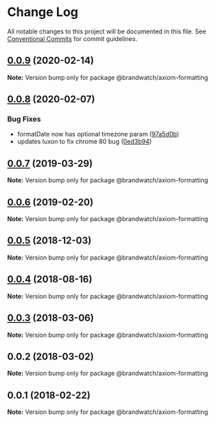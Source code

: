 # Change Log

All notable changes to this project will be documented in this file.
See [Conventional Commits](https://conventionalcommits.org) for commit guidelines.

## [0.0.9](https://github.com/BrandwatchLtd/axiom-react/compare/@brandwatch/axiom-formatting@0.0.8...@brandwatch/axiom-formatting@0.0.9) (2020-02-14)

**Note:** Version bump only for package @brandwatch/axiom-formatting





## [0.0.8](https://github.com/BrandwatchLtd/axiom-react/compare/@brandwatch/axiom-formatting@0.0.6...@brandwatch/axiom-formatting@0.0.8) (2020-02-07)


### Bug Fixes

* formatDate now has optional timezone param ([97a5d0b](https://github.com/BrandwatchLtd/axiom-react/commit/97a5d0b))
* updates luxon to fix chrome 80 bug ([0ed3b94](https://github.com/BrandwatchLtd/axiom-react/commit/0ed3b94))





## [0.0.7](https://github.com/BrandwatchLtd/axiom-react/compare/@brandwatch/axiom-formatting@0.0.6...@brandwatch/axiom-formatting@0.0.7) (2019-03-29)

**Note:** Version bump only for package @brandwatch/axiom-formatting





## [0.0.6](https://github.com/tomru/axiom/compare/@brandwatch/axiom-formatting@0.0.5...@brandwatch/axiom-formatting@0.0.6) (2019-02-20)

**Note:** Version bump only for package @brandwatch/axiom-formatting





## [0.0.5](https://github.com/larister/axiom/compare/@brandwatch/axiom-formatting@0.0.4...@brandwatch/axiom-formatting@0.0.5) (2018-12-03)

**Note:** Version bump only for package @brandwatch/axiom-formatting





<a name="0.0.4"></a>
## [0.0.4](https://github.com/HHogg/axiom/compare/@brandwatch/axiom-formatting@0.0.3...@brandwatch/axiom-formatting@0.0.4) (2018-08-16)




**Note:** Version bump only for package @brandwatch/axiom-formatting

<a name="0.0.3"></a>
## [0.0.3](https://github.com/HHogg/axiom/compare/@brandwatch/axiom-formatting@0.0.2...@brandwatch/axiom-formatting@0.0.3) (2018-03-06)




**Note:** Version bump only for package @brandwatch/axiom-formatting

<a name="0.0.2"></a>
## 0.0.2 (2018-03-02)




**Note:** Version bump only for package @brandwatch/axiom-formatting

<a name="0.0.1"></a>
## 0.0.1 (2018-02-22)




**Note:** Version bump only for package @brandwatch/axiom-formatting
